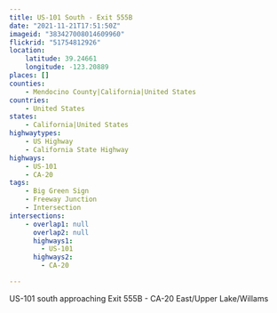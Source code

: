 ```yaml
---
title: US-101 South - Exit 555B
date: "2021-11-21T17:51:50Z"
imageid: "383427008014609960"
flickrid: "51754812926"
location:
    latitude: 39.24661
    longitude: -123.20889
places: []
counties:
    - Mendocino County|California|United States
countries:
    - United States
states:
    - California|United States
highwaytypes:
    - US Highway
    - California State Highway
highways:
    - US-101
    - CA-20
tags:
    - Big Green Sign
    - Freeway Junction
    - Intersection
intersections:
    - overlap1: null
      overlap2: null
      highways1:
        - US-101
      highways2:
        - CA-20

---
```

US-101 south approaching Exit 555B - CA-20 East/Upper Lake/Willams